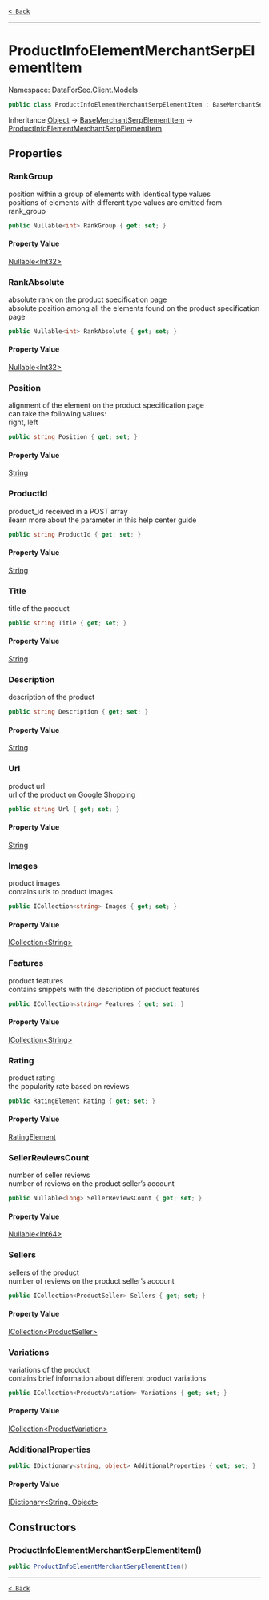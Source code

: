 [`< Back`](./)

---

# ProductInfoElementMerchantSerpElementItem

Namespace: DataForSeo.Client.Models

```csharp
public class ProductInfoElementMerchantSerpElementItem : BaseMerchantSerpElementItem
```

Inheritance [Object](https://docs.microsoft.com/en-us/dotnet/api/system.object) → [BaseMerchantSerpElementItem](./dataforseo.client.models.basemerchantserpelementitem) → [ProductInfoElementMerchantSerpElementItem](./dataforseo.client.models.productinfoelementmerchantserpelementitem)

## Properties

### **RankGroup**

position within a group of elements with identical type values
 <br>positions of elements with different type values are omitted from rank_group

```csharp
public Nullable<int> RankGroup { get; set; }
```

#### Property Value

[Nullable&lt;Int32&gt;](https://docs.microsoft.com/en-us/dotnet/api/system.nullable-1)<br>

### **RankAbsolute**

absolute rank on the product specification page
 <br>absolute position among all the elements found on the product specification page

```csharp
public Nullable<int> RankAbsolute { get; set; }
```

#### Property Value

[Nullable&lt;Int32&gt;](https://docs.microsoft.com/en-us/dotnet/api/system.nullable-1)<br>

### **Position**

alignment of the element on the product specification page
 <br>can take the following values:
 <br>right, left

```csharp
public string Position { get; set; }
```

#### Property Value

[String](https://docs.microsoft.com/en-us/dotnet/api/system.string)<br>

### **ProductId**

product_id received in a POST array
 <br>ilearn more about the parameter in this help center guide

```csharp
public string ProductId { get; set; }
```

#### Property Value

[String](https://docs.microsoft.com/en-us/dotnet/api/system.string)<br>

### **Title**

title of the product

```csharp
public string Title { get; set; }
```

#### Property Value

[String](https://docs.microsoft.com/en-us/dotnet/api/system.string)<br>

### **Description**

description of the product

```csharp
public string Description { get; set; }
```

#### Property Value

[String](https://docs.microsoft.com/en-us/dotnet/api/system.string)<br>

### **Url**

product url
 <br>url of the product on Google Shopping

```csharp
public string Url { get; set; }
```

#### Property Value

[String](https://docs.microsoft.com/en-us/dotnet/api/system.string)<br>

### **Images**

product images
 <br>contains urls to product images

```csharp
public ICollection<string> Images { get; set; }
```

#### Property Value

[ICollection&lt;String&gt;](https://docs.microsoft.com/en-us/dotnet/api/system.collections.generic.icollection-1)<br>

### **Features**

product features
 <br>contains snippets with the description of product features

```csharp
public ICollection<string> Features { get; set; }
```

#### Property Value

[ICollection&lt;String&gt;](https://docs.microsoft.com/en-us/dotnet/api/system.collections.generic.icollection-1)<br>

### **Rating**

product rating 
 <br>the popularity rate based on reviews

```csharp
public RatingElement Rating { get; set; }
```

#### Property Value

[RatingElement](./dataforseo.client.models.ratingelement)<br>

### **SellerReviewsCount**

number of seller reviews
 <br>number of reviews on the product seller’s account

```csharp
public Nullable<long> SellerReviewsCount { get; set; }
```

#### Property Value

[Nullable&lt;Int64&gt;](https://docs.microsoft.com/en-us/dotnet/api/system.nullable-1)<br>

### **Sellers**

sellers of the product
 <br>number of reviews on the product seller’s account

```csharp
public ICollection<ProductSeller> Sellers { get; set; }
```

#### Property Value

[ICollection&lt;ProductSeller&gt;](./dataforseo.client.models.productseller)<br>

### **Variations**

variations of the product
 <br>contains brief information about different product variations

```csharp
public ICollection<ProductVariation> Variations { get; set; }
```

#### Property Value

[ICollection&lt;ProductVariation&gt;](./dataforseo.client.models.productvariation)<br>

### **AdditionalProperties**

```csharp
public IDictionary<string, object> AdditionalProperties { get; set; }
```

#### Property Value

[IDictionary&lt;String, Object&gt;](https://docs.microsoft.com/en-us/dotnet/api/system.collections.generic.idictionary-2)<br>

## Constructors

### **ProductInfoElementMerchantSerpElementItem()**

```csharp
public ProductInfoElementMerchantSerpElementItem()
```

---

[`< Back`](./)
